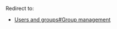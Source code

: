 Redirect to:

*   [Users and groups#Group management](/index.php/Users_and_groups#Group_management "Users and groups")